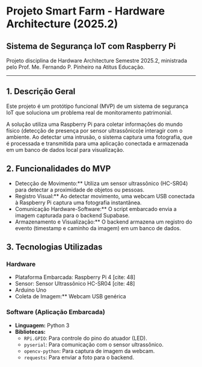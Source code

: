 # Projeto Smart Farm - Hardware Architecture (2025.2)
## Sistema de Segurança IoT com Raspberry Pi

Projeto disciplina de Hardware Architecture Semestre 2025.2, ministrada pelo Prof. Me. Fernando P. Pinheiro na Atitus Educação.

---

## 1. Descrição Geral

Este projeto é um protótipo funcional (MVP) de um sistema de segurança IoT que soluciona um problema real de monitoramento patrimonial.

A solução utiliza uma Raspberry Pi para coletar informações do mundo físico (detecção de presença por sensor ultrassônico)e interagir com o ambiente. Ao detectar uma intrusão, o sistema captura uma fotografia, que é processada e transmitida para uma aplicação conectada  e armazenada em um banco de dados local para visualização.

## 2. Funcionalidades do MVP

* Detecção de Movimento:** Utiliza um sensor ultrassônico (HC-SR04) para detectar a proximidade de objetos ou pessoas.
* Registro Visual:** Ao detectar movimento, uma webcam USB conectada à Raspberry Pi captura uma fotografia instantânea.
* Comunicação Hardware-Software:** O script embarcado envia a imagem capturada para o backend Supabase.
* Armazenamento e Visualização:** O backend armazena um registro do evento (timestamp e caminho da imagem) em um banco de dados.

## 3. Tecnologias Utilizadas

### Hardware
* Plataforma Embarcada: Raspberry Pi 4 [cite: 48]
* Sensor: Sensor Ultrassônico HC-SR04 [cite: 48]
* Arduino Uno
* Coleta de Imagem:** Webcam USB genérica

### Software (Aplicação Embarcada)
* **Linguagem:** Python 3
* **Bibliotecas:**
    * `RPi.GPIO`: Para controle do pino do atuador (LED).
    * `pyserial`: Para comunicação com o sensor ultrassônico.
    * `opencv-python`: Para captura de imagem da webcam.
    * `requests`: Para enviar a foto para o backend.

